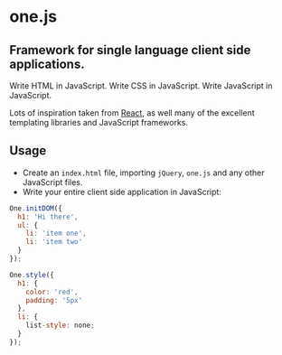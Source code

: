 # one.js

## Framework for single language client side applications.

Write HTML in JavaScript. Write CSS in JavaScript. Write JavaScript in JavaScript.

Lots of inspiration taken from [React](http://facebook.github.io/react/), as well many of the excellent templating libraries and JavaScript frameworks.

## Usage

* Create an `index.html` file, importing `jQuery`, `one.js` and any other JavaScript files.
* Write your entire client side application in JavaScript:

```js
One.initDOM({
  h1: 'Hi there',
  ul: {
    li: 'item one',
    li: 'item two'
  }
});

One.style({
  h1: {
    color: 'red',
    padding: '5px'
  },
  li: {
    list-style: none;
  }
});
```
